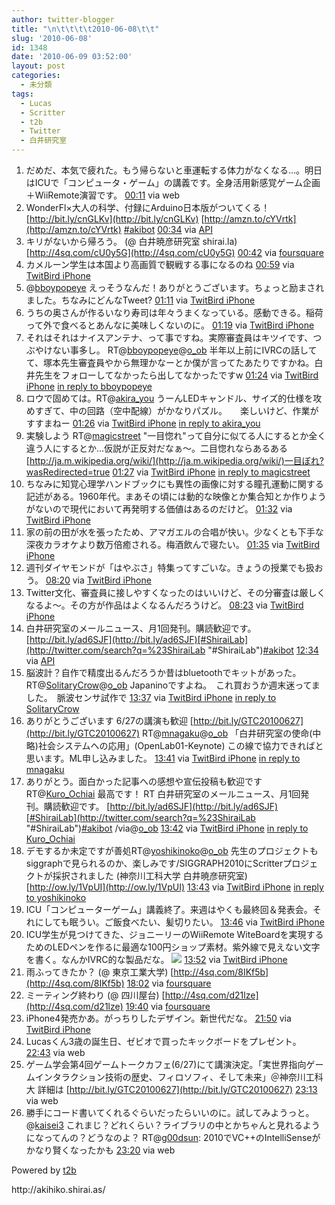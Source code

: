 ```yaml
---
author: twitter-blogger
title: "\n\t\t\t\t2010-06-08\t\t"
slug: '2010-06-08'
id: 1348
date: '2010-06-09 03:52:00'
layout: post
categories:
  - 未分類
tags:
  - Lucas
  - Scritter
  - t2b
  - Twitter
  - 白井研究室
---
```


<div>

1.  <span><span>だめだ、本気で疲れた。もう帰らないと車運転する体力がなくなる…。明日はICUで「コンピュータ・ゲーム」の講義です。全身活用新感覚ゲーム企画＋WiiRemote演習です。</span> <span>[<span>00:11</span>](http://twitter.com/o_ob/status/15635624585) <span>via web</span></span></span>
2.  <span><span>WonderFl×大人の科学、付録にArduino日本版がついてくる！ [http://bit.ly/cnGLKv](http://bit.ly/cnGLKv) [http://amzn.to/cYVrtk](http://amzn.to/cYVrtk) [#akibot](http://twitter.com/search?q=%23akibot "#akibot")</span> <span>[<span>00:34</span>](http://twitter.com/o_ob/status/15637138964) <span>via [API](http://apiwiki.twitter.com/)</span></span></span>
3.  <span><span>キリがないから帰ろう。 (@ 白井暁彦研究室 shirai.la) [http://4sq.com/cU0y5G](http://4sq.com/cU0y5G)</span> <span>[<span>00:42</span>](http://twitter.com/o_ob/status/15637631121) <span>via [foursquare](http://foursquare.com)</span></span></span>
4.  <span><span>カメルーン学生は本国より高画質で観戦する事になるのね</span> <span>[<span>00:59</span>](http://twitter.com/o_ob/status/15638717032) <span>via [TwitBird iPhone](http://www.nibirutech.com)</span></span></span>
5.  <span><span>@[bboypopeye](http://twitter.com/bboypopeye "bboypopeye") えっそうなんだ！ありがとうございます。ちょっと励まされました。ちなみにどんなTweet?</span> <span>[<span>01:11</span>](http://twitter.com/o_ob/status/15639475074) <span>via [TwitBird iPhone](http://www.nibirutech.com)</span></span></span>
6.  <span><span>うちの奥さんが作るいなり寿司は年々うまくなっている。感動できる。稲荷って外で食べるとあんなに美味しくないのに。</span> <span>[<span>01:19</span>](http://twitter.com/o_ob/status/15639962974) <span>via [TwitBird iPhone](http://www.nibirutech.com)</span></span></span>
7.  <span><span>それはそれはナイスアンテナ、って事ですね。実際審査員はキツイです、つぶやけない事多し。 RT@[bboypopeye](http://twitter.com/bboypopeye "bboypopeye")@[o_ob](http://twitter.com/o_ob "o_ob") 半年以上前にIVRCの話してて、塚本先生審査員やから無理かなーとか僕が言ってたあたりですかね。白井先生をフォローしてなかったら出してなかったですw</span> <span>[<span>01:24</span>](http://twitter.com/o_ob/status/15640301069) <span>via [TwitBird iPhone](http://www.nibirutech.com)</span> [in reply to bboypopeye](http://twitter.com/bboypopeye/status/15639631422)</span></span>
8.  <span><span>ロウで固めては。RT@[akira_you](http://twitter.com/akira_you "akira_you") うーんLEDキャンドル、サイズ的仕様を攻めすぎて、中の回路（空中配線）がかなりパズル。　　楽しいけど、作業がすすまねー</span> <span>[<span>01:26</span>](http://twitter.com/o_ob/status/15640379997) <span>via [TwitBird iPhone](http://www.nibirutech.com)</span> [in reply to akira_you](http://twitter.com/akira_you/status/15637397134)</span></span>
9.  <span><span>実験しよう RT@[magicstreet](http://twitter.com/magicstreet "magicstreet") "一目惚れ"って自分に似てる人にするとか全く違う人にするとか…仮説が正反対だなぁ～。二目惚れならあるある [http://ja.m.wikipedia.org/wiki/](http://ja.m.wikipedia.org/wiki/)一目ぼれ?wasRedirected=true</span> <span>[<span>01:27</span>](http://twitter.com/o_ob/status/15640479881) <span>via [TwitBird iPhone](http://www.nibirutech.com)</span> [in reply to magicstreet](http://twitter.com/magicstreet/status/15640286347)</span></span>
10.  <span><span>ちなみに知覚心理学ハンドブックにも異性の画像に対する瞳孔運動に関する記述がある。1960年代。まあその頃には動的な映像とか集合知とか作りようがないので現代において再発明する価値はあるのだけど。</span> <span>[<span>01:32</span>](http://twitter.com/o_ob/status/15640757957) <span>via [TwitBird iPhone](http://www.nibirutech.com)</span></span></span>
11.  <span><span>家の前の田が水を張ったため、アマガエルの合唱が快い。少なくとも下手な深夜カラオケより数万倍癒される。梅酒飲んで寝たい。</span> <span>[<span>01:35</span>](http://twitter.com/o_ob/status/15640941552) <span>via [TwitBird iPhone](http://www.nibirutech.com)</span></span></span>
12.  <span><span>週刊ダイヤモンドが「はやぶさ」特集ってすごいな。きょうの授業でも扱おう。</span> <span>[<span>08:20</span>](http://twitter.com/o_ob/status/15663252640) <span>via [TwitBird iPhone](http://www.nibirutech.com)</span></span></span>
13.  <span><span>Twitter文化、審査員に接しやすくなったのはいいけど、その分審査は厳しくなるよ〜。その方が作品はよくなるんだろうけど。</span> <span>[<span>08:23</span>](http://twitter.com/o_ob/status/15663454290) <span>via [TwitBird iPhone](http://www.nibirutech.com)</span></span></span>
14.  <span><span>白井研究室のメールニュース、月1回発刊。購読歓迎です。 [http://bit.ly/ad6SJF](http://bit.ly/ad6SJF)[#ShiraiLab](http://twitter.com/search?q=%23ShiraiLab "#ShiraiLab")[#akibot](http://twitter.com/search?q=%23akibot "#akibot")</span> <span>[<span>12:34</span>](http://twitter.com/o_ob/status/15679479532) <span>via [API](http://apiwiki.twitter.com/)</span></span></span>
15.  <span><span>脳波計？自作で精度出るんだろうか昔はbluetoothでキットがあった。RT@[SolitaryCrow](http://twitter.com/SolitaryCrow "SolitaryCrow")@[o_ob](http://twitter.com/o_ob "o_ob") Japaninoですよね。　これ買おうか週末迷ってました。　脈波センサ試作で</span> <span>[<span>13:37</span>](http://twitter.com/o_ob/status/15682945625) <span>via [TwitBird iPhone](http://www.nibirutech.com)</span> [in reply to SolitaryCrow](http://twitter.com/SolitaryCrow/status/15665782446)</span></span>
16.  <span><span>ありがとうございます 6/27の講演も歓迎 [http://bit.ly/GTC20100627](http://bit.ly/GTC20100627) RT@[mnagaku](http://twitter.com/mnagaku "mnagaku")@[o_ob](http://twitter.com/o_ob "o_ob") 「白井研究室の使命(中略)社会システムへの応用」(OpenLab01-Keynote) この線で協力できればと思います。ML申し込みました。</span> <span>[<span>13:41</span>](http://twitter.com/o_ob/status/15683122657) <span>via [TwitBird iPhone](http://www.nibirutech.com)</span> [in reply to mnagaku](http://twitter.com/mnagaku/status/15680187346)</span></span>
17.  <span><span>ありがとう。面白かった記事への感想や宣伝投稿も歓迎ですRT@[Kuro_Ochiai](http://twitter.com/Kuro_Ochiai "Kuro_Ochiai") 最高です！ RT 白井研究室のメールニュース、月1回発刊。購読歓迎です。 [http://bit.ly/ad6SJF](http://bit.ly/ad6SJF)[#ShiraiLab](http://twitter.com/search?q=%23ShiraiLab "#ShiraiLab")[#akibot](http://twitter.com/search?q=%23akibot "#akibot") /via@[o_ob](http://twitter.com/o_ob "o_ob")</span> <span>[<span>13:42</span>](http://twitter.com/o_ob/status/15683171966) <span>via [TwitBird iPhone](http://www.nibirutech.com)</span> [in reply to Kuro_Ochiai](http://twitter.com/Kuro_Ochiai/status/15681958599)</span></span>
18.  <span><span>デモするか未定ですが善処RT@[yoshikinoko](http://twitter.com/yoshikinoko "yoshikinoko")@[o_ob](http://twitter.com/o_ob "o_ob") 先生のプロジェクトもsiggraphで見られるのか、楽しみです/SIGGRAPH2010にScritterプロジェクトが採択されました (神奈川工科大学 白井暁彦研究室) [http://ow.ly/1VpUI](http://ow.ly/1VpUI)</span> <span>[<span>13:43</span>](http://twitter.com/o_ob/status/15683238857) <span>via [TwitBird iPhone](http://www.nibirutech.com)</span> [in reply to yoshikinoko](http://twitter.com/yoshikinoko/status/15682233998)</span></span>
19.  <span><span>ICU「コンピューターゲーム」講義終了。来週はやくも最終回＆発表会。それにしても眠うい。ご飯食べたい、髪切りたい。</span> <span>[<span>13:46</span>](http://twitter.com/o_ob/status/15683384774) <span>via [TwitBird iPhone](http://www.nibirutech.com)</span></span></span>
20.  <span><span>ICU学生が見つけてきた、ジョニーリーのWiiRemote WiteBoardを実現するためのLEDペンを作るに最適な100円ショップ素材。紫外線で見えない文字を書く。なんかIVRC的な製品だな。 [![](http://twitpic.com/show/thumb/1uy37p)](http://twitpic.com/1uy37p)</span> <span>[<span>13:52</span>](http://twitter.com/o_ob/status/15683707181) <span>via [TwitBird iPhone](http://www.nibirutech.com)</span></span></span>
21.  <span><span>雨ふってきたか？ (@ 東京工業大学) [http://4sq.com/8IKf5b](http://4sq.com/8IKf5b)</span> <span>[<span>18:02</span>](http://twitter.com/o_ob/status/15693840207) <span>via [foursquare](http://foursquare.com)</span></span></span>
22.  <span><span>ミーティング終わり (@ 四川屋台) [http://4sq.com/d21lze](http://4sq.com/d21lze)</span> <span>[<span>19:40</span>](http://twitter.com/o_ob/status/15697623344) <span>via [foursquare](http://foursquare.com)</span></span></span>
23.  <span><span>iPhone4発売かあ。がっちりしたデザイン。新世代だな。</span> <span>[<span>21:50</span>](http://twitter.com/o_ob/status/15703888783) <span>via [TwitBird iPhone](http://www.nibirutech.com)</span></span></span>
24.  <span><span>Lucasくん3歳の誕生日、ゼビオで買ったキックボードをプレゼント。</span> <span>[<span>22:43</span>](http://twitter.com/o_ob/status/15707042954) <span>via web</span></span></span>
25.  <span><span>ゲーム学会第4回ゲームトークカフェ(6/27)にて講演決定。「実世界指向ゲームインタラクション技術の歴史、フィロソフィ、そして未来」＠神奈川工科大 詳細は [http://bit.ly/GTC20100627](http://bit.ly/GTC20100627)</span> <span>[<span>23:13</span>](http://twitter.com/o_ob/status/15708958225) <span>via web</span></span></span>
26.  <span><span>勝手にコード書いてくれるぐらいだったらいいのに。試してみようっと。@[kaisei3](http://twitter.com/kaisei3 "kaisei3") これまじ？どれくらい？ライブラリの中とかちゃんと見れるようになってんの？どうなのよ？ RT@[g00dsun](http://twitter.com/g00dsun "g00dsun"): 2010でVC++のIntelliSenseがかなり賢くなったかも</span> <span>[<span>23:20</span>](http://twitter.com/o_ob/status/15709382288) <span>via web</span></span></span>

</div>

Powered by [t2b](http://t2b.utilz.jp/)

<div>http://akihiko.shirai.as/</div>